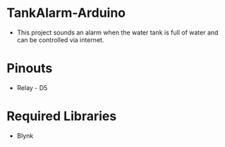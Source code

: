 # TankAlarm-Arduino
- This project sounds an alarm when the water tank is full of water and can be controlled via internet.

# Pinouts
- Relay - D5

# Required Libraries
 - Blynk

